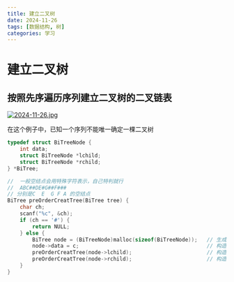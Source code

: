 ```yaml
---
title: 建立二叉树
date: 2024-11-26
tags: [数据结构, 树]
categories: 学习
---
```




# 建立二叉树

## 按照先序遍历序列建立二叉树的二叉链表

[![2024-11-26.jpg](https://i.postimg.cc/Gty4P5pd/2024-11-26.jpg)](https://postimg.cc/8fTkNwW0)

在这个例子中，已知一个序列不能唯一确定一棵二叉树

```c
typedef struct BiTreeNode {
    int data;
    struct BiTreeNode *lchild;
    struct BiTreeNode *rchild;
} *BiTree;

//  一般空结点会用特殊字符表示，自己特判就行
//  ABC##DE#G##F###
// 分别是C  E  G F A 的空结点
BiTree preOrderCreatTree(BiTree tree) {
    char ch;
    scanf("%c", &ch);
    if (ch == '#') {
        return NULL;
    } else {
        BiTree node = (BiTreeNode)malloc(sizeof(BiTreeNode)); 	// 生成新结点
        node->data = c;											// 构造根结点
        preOrderCreatTree(node->lchild);						// 构造左子树
        preOrderCreatTree(node->rchild);						// 构造右子树
    }
}
```

